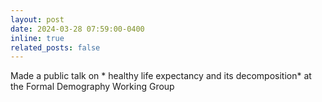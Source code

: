 ```yaml
---
layout: post
date: 2024-03-28 07:59:00-0400
inline: true
related_posts: false
---
```


Made a public talk on <a href="https://www.youtube.com/watch?v=xPscZoWZnOU" style="color: inherit; text-decoration: none;">* healthy life expectancy and its decomposition*</a> at the Formal Demography Working Group